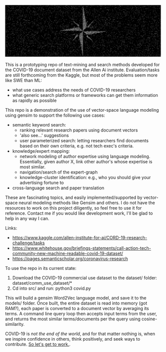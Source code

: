<img src="compass_rose.jpeg" />

This is a prototyping repo of text-mining and search methods developed for the COVID-19 document dataset from the Allen Ai institute.
Evaluation/tasks are still forthcoming from the Kaggle, but most of the problems seem more like SWE than ML:
* what use cases address the needs of COVID-19 researchers
* what generic search platforms or frameworks can get them information as rapidly as possible


This repo is a demonstration of the use of vector-space language modeling using gensim to support the following use cases:
* semantic keyword search:
  * ranking relevant research papers using document vectors
  * 'also see...' suggestions
  * user parameterized search: letting researchers find documents based on their own criteria, e.g. not tech exec's criteria.
* knowledge/expert mapping:
  * network modeling of author expertise using language modeling. Essentially, given author X, link other author's whose expertise is most similar.
  * navigation/search of the expert-graph
  * knowledge-cluster identification: e.g., who you should give your advertising fortune to
* cross-language search and paper translation


These are fascinating topics, and easily implemented/supported by vector-space neural modeling methods like Gensim and others.
I do not have the resources to work on this project diligently, so feel free to use it for reference.
Contact me if you would like development work, I'll be glad to help in any way I can.

Links:
* https://www.kaggle.com/allen-institute-for-ai/CORD-19-research-challenge/tasks
* https://www.whitehouse.gov/briefings-statements/call-action-tech-community-new-machine-readable-covid-19-dataset/
* https://pages.semanticscholar.org/coronavirus-research


To use the repo in its current state:
1) Download the COVID-19 commercial use dataset to the dataset/ folder: dataset/comm_use_dataset/*
2) Cd into src/ and run: python3 covid.py


This will build a gensim Word2Vec language model, and save it to the models/ folder.
Once built, the entire dataset is read into memory (got RAM?), each paper is converted to a document vector by averaging
its terms. A command line query loop then accepts input terms from the user, and returns the most similar terms/documents 
per the query using cosine-similarity.


COVID-19 is *not the end of the world*, and for that matter nothing is, when we inspire confidence in others, think positively, and seek ways to contribute. [So let's get to work.](https://www.youtube.com/watch?v=cCYGyg1H56s).


